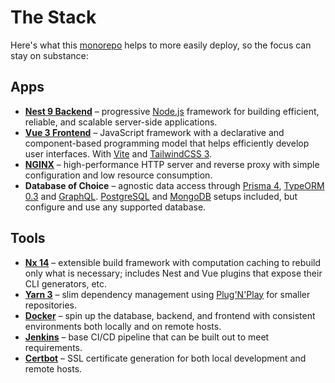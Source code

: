 # The Stack

Here's what this [monorepo](https://nx.dev/guides/why-monorepos) helps to more easily deploy, so the focus can stay on substance:

## Apps

-   [**Nest 9 Backend**](https://nestjs.com) – progressive [Node.js](https://nodejs.org/en/) framework for building efficient, reliable, and scalable server-side applications.
-   [**Vue 3 Frontend**](https://vuejs.org) – JavaScript framework with a declarative and component-based programming model that helps efficiently develop user interfaces. With [Vite](https://vitejs.dev) and [TailwindCSS 3](https://tailwindcss.com).
-   [**NGINX**](https://www.nginx.com/resources/wiki/) – high-performance HTTP server and reverse proxy with simple configuration and low resource consumption.
-   **Database of Choice** – agnostic data access through [Prisma 4](https://prisma.io), [TypeORM 0.3](https://typeorm.io/#/) and [GraphQL](https://graphql.org). [PostgreSQL](https://www.postgresql.org) and [MongoDB](https://www.mongodb.com) setups included, but configure and use any supported database.

## Tools

-   [**Nx 14**](https://nx.dev) – extensible build framework with computation caching to rebuild only what is necessary; includes Nest and Vue plugins that expose their CLI generators, etc.
-   [**Yarn 3**](https://yarnpkg.com) – slim dependency management using [Plug'N'Play](https://yarnpkg.com/features/pnp) for smaller repositories.
-   [**Docker**](https://www.docker.com/get-started) – spin up the database, backend, and frontend with consistent environments both locally and on remote hosts.
-   [**Jenkins**](https://www.jenkins.io) – base CI/CD pipeline that can be built out to meet requirements.
-   [**Certbot**](https://certbot.eff.org) – SSL certificate generation for both local development and remote hosts.
